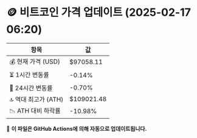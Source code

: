 # 🪙 비트코인 가격 업데이트 (2025-02-17 06:20)

| 항목                | 값 |
|--------------------|----------------|
| 💰 현재 가격 (USD) | $97058.11 |
| ⏳ 1시간 변동률    | -0.14% |
| 📆 24시간 변동률   | -0.70% |
| 🔝 역대 최고가 (ATH) | $109021.48 |
| 📉 ATH 대비 하락률 | -10.98% |

🔄 **이 파일은 GitHub Actions에 의해 자동으로 업데이트됩니다.**
